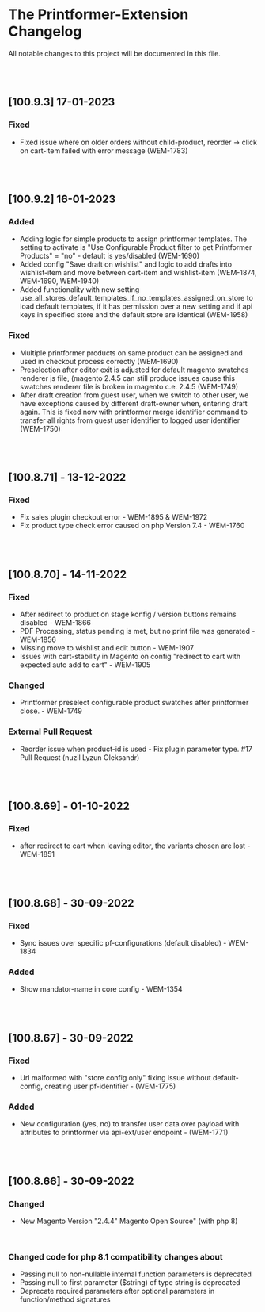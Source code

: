 # The Printformer-Extension Changelog

All notable changes to this project will be documented in this file.

<br><br>

## [100.9.3] 17-01-2023

### Fixed
- Fixed issue where on older orders without child-product, reorder -> click on cart-item failed with error message
  (WEM-1783)

<br><br>

## [100.9.2] 16-01-2023

### Added
- Adding logic for simple products to assign printformer templates. The setting to activate is
  "Use Configurable Product filter to get Printformer Products" = "no" - default is yes/disabled (WEM-1690)
- Added config "Save draft on wishlist" and logic to add drafts into wishlist-item
  and move between cart-item and wishlist-item (WEM-1874, WEM-1690, WEM-1940)
- Added functionality with new setting use_all_stores_default_templates_if_no_templates_assigned_on_store to load 
  default templates, if it has  permission over a new setting and if api keys in specified store and the default store 
  are identical (WEM-1958)

### Fixed
- Multiple printformer products on same product can be assigned and used in checkout process correctly (WEM-1690)
- Preselection after editor exit is adjusted for default magento swatches renderer js file, (magento 2.4.5 can still
  produce issues cause this swatches renderer file is broken in magento c.e. 2.4.5 (WEM-1749)
- After draft creation from guest user, when we switch to other user, we have exceptions caused by different draft-owner
  when, entering draft again. This is fixed now with printformer merge identifier command to transfer all rights from
  guest user identifier to logged user identifier (WEM-1750)

<br><br>

## [100.8.71] - 13-12-2022
### Fixed
- Fix sales plugin checkout error - WEM-1895 & WEM-1972
- Fix product type check error caused on php Version 7.4 - WEM-1760
  <br>

<br><br>

## [100.8.70] - 14-11-2022

### Fixed
- After redirect to product on stage konfig / version buttons remains disabled - WEM-1866
- PDF Processing, status pending is met, but no print file was generated - WEM-1856
- Missing move to wishlist and edit button - WEM-1907
- Issues with cart-stability in Magento on config "redirect to cart with expected auto add to cart" - WEM-1905

### Changed
- Printformer preselect configurable product swatches after printformer close. - WEM-1749

### External Pull Request
- Reorder issue when product-id is used - Fix plugin parameter type. #17 Pull Request (nuzil Lyzun Oleksandr)

<br><br>

## [100.8.69] - 01-10-2022

### Fixed
- after redirect to cart when leaving editor, the variants chosen are lost - WEM-1851

<br><br>

## [100.8.68] - 30-09-2022

### Fixed
- Sync issues over specific pf-configurations (default disabled) - WEM-1834

### Added
- Show mandator-name in core config - WEM-1354

<br><br>

## [100.8.67] - 30-09-2022

### Fixed
- Url malformed with "store config only" fixing issue without default-config, creating user pf-identifier - (WEM-1775)

### Added
- New configuration (yes, no) to transfer user data over payload with attributes to printformer via api-ext/user endpoint - (WEM-1771)

<br><br>

## [100.8.66] - 30-09-2022

### Changed
- New Magento Version "2.4.4" Magento Open Source" (with php 8)

<br>

### Changed code for php 8.1 compatibility changes about
- Passing null to non-nullable internal function parameters is deprecated
- Passing null to first parameter ($string) of type string is deprecated
- Deprecate required parameters after optional parameters in function/method signatures